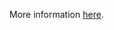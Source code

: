 More information [here](https://docs.bridgecrew.io/docs/ensure-gcp-google-compute-firewall-ingress-does-not-allow-unrestricted-access-to-all-ports).
